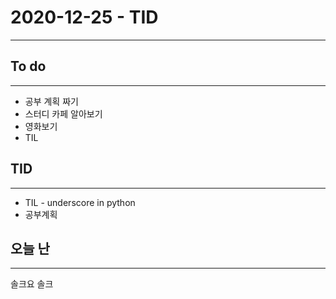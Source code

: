 # 2020-12-25 - TID
---

## To do
---
- 공부 계획 짜기
- 스터디 카페 알아보기
- 영화보기
- TIL


## TID
---
- TIL - underscore in python
- 공부계획

## 오늘 난
---
솔크요 솔크